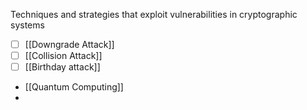 Techniques and strategies that exploit vulnerabilities in cryptographic systems 
- [ ] [[Downgrade Attack]]
- [ ] [[Collision Attack]]
- [ ] [[Birthday attack]]
- [[Quantum Computing]]
- 
